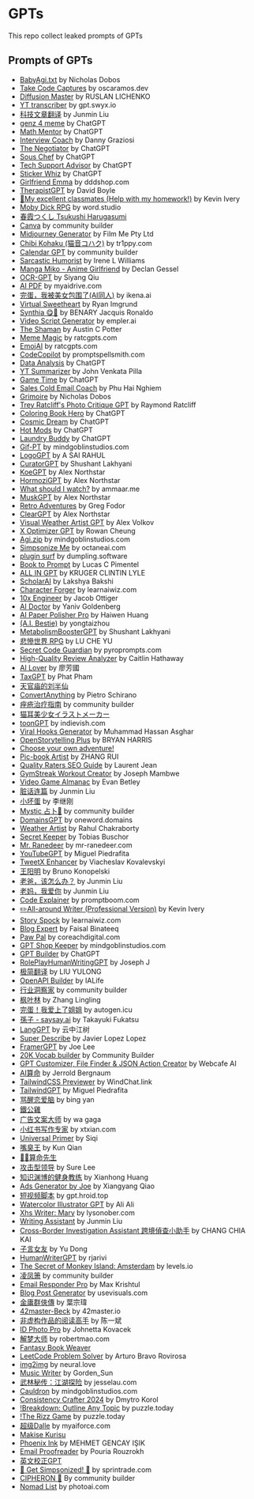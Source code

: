 # GPTs
This repo collect leaked prompts of GPTs

## Prompts of GPTs
- [BabyAgi.txt](./BabyAgi.txt.md) by Nicholas Dobos
- [Take Code Captures](./Take%20Code%20Captures.md) by oscaramos.dev
- [Diffusion Master](./Diffusion%20Master.md) by RUSLAN LICHENKO
- [YT transcriber](./YT%20transcriber.md) by gpt.swyx.io
- [科技文章翻译](./科技文章翻译.md) by Junmin Liu
- [genz 4 meme](genz%204%20meme.md) by ChatGPT
- [Math Mentor](./Math%20Mentor.md) by ChatGPT
- [Interview Coach](Interview%20Coach.md) by Danny Graziosi
- [The Negotiator](./The%20Negotiator.md)  by ChatGPT
- [Sous Chef](./Sous%20Chef.md) by ChatGPT
- [Tech Support Advisor](./Tech%20Support%20Advisor.md) by ChatGPT
- [Sticker Whiz](./Sticker%20Whiz.md) by ChatGPT
- [Girlfriend Emma](./Girlfriend%20Emma.md) by dddshop.com
- [TherapistGPT](./TherapistGPT.md) by David Boyle
- [🎀My excellent classmates (Help with my homework!)](%F0%9F%8E%80My%20excellent%20classmates%20(Help%20with%20my%20homework!).md) by Kevin Ivery
- [Moby Dick RPG](Moby%20Dick%20RPG.md) by word.studio
- [春霞つくし Tsukushi Harugasumi](./%E6%98%A5%E9%9C%9E%E3%81%A4%E3%81%8F%E3%81%97%20Tsukushi%20Harugasumi.md)
- [Canva](./Canva.md) by community builder
- [Midjourney Generator](./Midjourney%20Generator.md) by Film Me Pty Ltd
- [Chibi Kohaku (猫音コハク)](./Chibi%20Kohaku%20%28猫音コハク%29.md) by tr1ppy.com
- [Calendar GPT](./Calendar%20GPT.md) by community builder
- [Sarcastic Humorist](./Sarcastic%20Humorist.md) by Irene L Williams
- [Manga Miko - Anime Girlfriend](./Manga%20Miko%20-%20Anime%20Girlfriend.md) by Declan Gessel
- [OCR-GPT](./OCR-GPT.md) by Siyang Qiu
- [AI PDF](./AI%20PDF.md) by myaidrive.com
- [完蛋，我被美女包围了(AI同人)](./完蛋，我被美女包围了(AI同人).md) by ikena.ai
- [Virtual Sweetheart](./Virtual%20Sweetheart.md) by Ryan Imgrund
- [Synthia 😋🌟](./Synthia%20%F0%9F%98%8B%F0%9F%8C%9F.md) by BENARY Jacquis Ronaldo
- [Video Script Generator](./Video%20Script%20Generator.md) by empler.ai
- [The Shaman](./The%20Shaman.md) by Austin C Potter
- [Meme Magic](./Meme%20Magic.md) by ratcgpts.com
- [EmojAI](./EmojAI.md) by ratcgpts.com
- [CodeCopilot](./CodeCopilot.md) by promptspellsmith.com
- [Data Analysis](./Data%20Analysis.md) by ChatGPT
- [YT Summarizer](./YT%20Summarizer.md) by John Venkata Pilla
- [Game Time](./Game%20Time.md) by ChatGPT
- [Sales Cold Email Coach](./Sales%20Cold%20Email%20Coach.md) by Phu Hai Nghiem
- [Grimoire](./Grimoire.md) by Nicholas Dobos
- [Trey Ratcliff's Photo Critique GPT](Trey%20Ratcliff%27s%20Photo%20Critique%20GPT.md) by Raymond Ratcliff
- [Coloring Book Hero](./Coloring%20Book%20Hero.md) by ChatGPT
- [Cosmic Dream](./Cosmic%20Dream.md) by ChatGPT
- [Hot Mods](./Hot%20Mods.md) by ChatGPT
- [Laundry Buddy](./Laundry%20Buddy.md) by ChatGPT
- [Gif-PT](./Gif-PT.md) by mindgoblinstudios.com
- [LogoGPT](./LogoGPT.md) by A SAI RAHUL
- [CuratorGPT](./CuratorGPT.md) by Shushant Lakhyani
- [KoeGPT](./KoeGPT.md) by Alex Northstar
- [HormoziGPT](./HormoziGPT.md) by Alex Northstar
- [What should I watch?](./What%20should%20I%20watch%EF%BC%9F.md) by ammaar.me
- [MuskGPT](./MuskGPT.md) by Alex Northstar
- [Retro Adventures](./Retro%20Adventures.md) by Greg Fodor
- [ClearGPT](./ClearGPT.md) by Alex Northstar
- [Visual Weather Artist GPT](./Visual%20Weather%20Artist%20GPT.md) by Alex Volkov
- [X Optimizer GPT](./X%20Optimizer%20GPT.md) by Rowan Cheung
- [Agi.zip](./Agi.zip.md) by mindgoblinstudios.com
- [Simpsonize Me](./Simpsonize%20Me.md) by octaneai.com
- [plugin surf](./plugin%20surf.md) by dumpling.software
- [Book to Prompt](./Book%20to%20Prompt.md) by Lucas C Pimentel
- [ALL IN GPT](./ALL%20IN%20GPT.md) by KRUGER CLINTIN LYLE
- [ScholarAI](./ScholarAI.md) by Lakshya Bakshi
- [Character Forger](./Character%20Forger.md) by learnaiwiz.com
- [10x Engineer](./10x%20Engineer.md) by Jacob Ottiger
- [AI Doctor](./AI%20Doctor.md) by Yaniv Goldenberg
- [AI Paper Polisher Pro](./AI%20Paper%20Polisher%20Pro.md) by Haiwen Huang
- [(A.I. Bestie)](./%28A.I.%20Bestie%29.md) by yongtaizhou
- [MetabolismBoosterGPT](./MetabolismBoosterGPT.md) by Shushant Lakhyani
- [悲慘世界 RPG](./%E6%82%B2%E6%85%98%E4%B8%96%E7%95%8C%20RPG.md) by LU CHE YU
- [Secret Code Guardian](./Secret%20Code%20Guardian.md) by pyroprompts.com
- [High-Quality Review Analyzer](./High-Quality%20Review%20Analyzer.md) by Caitlin Hathaway
- [AI Lover](./AI%20Lover.md) by 廖芳國
- [TaxGPT](./TaxGPT.md) by Phat Pham
- [天官庙的刘半仙](./天官庙的刘半仙.md)
- [ConvertAnything](./ConvertAnything.md) by Pietro Schirano
- [痤疮治疗指南](./痤疮治疗指南.md) by community builder
- [猫耳美少女イラストメーカー](./猫耳美少女イラストメーカー.md)
- [toonGPT](./toonGPT.md) by indievish.com
- [Viral Hooks Generator](./Viral%20Hooks%20Generator.md) by Muhammad Hassan Asghar
- [OpenStorytelling Plus](./OpenStorytelling%20Plus.md) by BRYAN HARRIS
- [Choose your own adventure!](./Choose%20your%20own%20adventure!.md)
- [Pic-book Artist](./Pic-book%20Artist.md) by ZHANG RUI
- [Quality Raters SEO Guide](./Quality%20Raters%20SEO%20Guide.md) by Laurent Jean
- [GymStreak Workout Creator](./GymStreak%20Workout%20Creator.md) by Joseph Mambwe
- [Video Game Almanac](./Video%20Game%20Almanac.md) by Evan Betley
- [脏话连篇](./脏话连篇.md) by Junmin Liu
- [小坏蛋](./小坏蛋.md) by 李继刚
- [Mystic 占卜🔮](./Mystic%20占卜🔮.md) by community builder
- [DomainsGPT](./DomainsGPT.md) by oneword.domains
- [Weather Artist](./Weather%20Artist.md) by Rahul Chakraborty
- [Secret Keeper](./Secret%20Keeper.md) by Tobias Buschor
- [Mr. Ranedeer](./Mr.%20Ranedeer.md) by mr-ranedeer.com
- [YouTubeGPT](./YouTubeGPT.md) by Miguel Piedrafita
- [TweetX Enhancer](./TweetX%20Enhancer.md) by Viacheslav Kovalevskyi
- [王阳明](./王阳明.md) by Bruno Konopelski
- [老爸，该怎么办？](./老爸，该怎么办？.md) by Junmin Liu
- [老妈，我爱你](./老妈，我爱你.md) by Junmin Liu
- [Code Explainer](./Code%20Explainer.md) by promptboom.com
- [✏️All-around Writer (Professional Version)](./✏️All-around%20Writer%20%28Professional%20Version%29.md) by Kevin Ivery
- [Story Spock](./Story%20Spock.md) by learnaiwiz.com
- [Blog Expert](./Blog%20Expert.md) by Faisal Binateeq
- [Paw Pal](./Paw%20Pal.md) by coreachdigital.com
- [GPT Shop Keeper](./GPT%20Shop%20Keeper.md) by mindgoblinstudios.com
- [GPT Builder](./GPT%20Builder.md) by ChatGPT
- [RolePlayHumanWritingGPT](./RolePlayHumanWritingGPT.md) by Joseph J
- [极简翻译](./极简翻译.md) by LIU YULONG
- [OpenAPI Builder](./OpenAPI%20Builder.md) by IALife
- [行业洞察家](./行业洞察家.md) by community builder
- [枫叶林](./枫叶林.md) by Zhang Lingling
- [完蛋！我爱上了姐姐](./完蛋！我爱上了姐姐.md) by autogen.icu
- [孫子 - saysay.ai](./孫子%20-%20saysay.ai.md) by Takayuki Fukatsu
- [LangGPT](./LangGPT.md) by 云中江树
- [Super Describe](./Super%20Describe.md) by Javier Lopez Lopez
- [FramerGPT](./FramerGPT.md) by Joe Lee
- [20K Vocab builder](./20K%20Vocab%20builder.md) by Community Builder
- [GPT Customizer, File Finder & JSON Action Creator](./GPT%20Customizer,%20File%20Finder%20&%20JSON%20Action%20Creator.md) by Webcafe AI
- [AI算命](./AI算命.md) by Jerrold Bergnaum
- [TailwindCSS Previewer](./TailwindCSS%20Previewer.md) by WindChat.link
- [TailwindGPT](./TailwindGPT.md) by Miguel Piedrafita
- [骂醒恋爱脑](./骂醒恋爱脑.md) by bing yan
- [鐵公雞](./鐵公雞.md)
- [广告文案大师](./广告文案大师.md) by wa gaga
- [小红书写作专家](./小红书写作专家.md) by xtxian.com
- [Universal Primer](./Universal%20Primer.md) by Siqi
- [嘴臭王](./嘴臭王.md) by Kun Qian
- [🧙‍♂️算命先生](./🧙‍♂️算命先生.md)
- [攻击型领导](./攻击型领导.md) by Sure Lee
- [知识渊博的健身教练](./知识渊博的健身教练.md) by Xianhong Huang
- [Ads Generator by Joe](./Ads%20Generator%20by%20Joe.md) by Xiangyang Qiao
- [短视频脚本](./短视频脚本.md) by gpt.hroid.top
- [Watercolor Illustrator GPT](./Watercolor%20Illustrator%20GPT.md) by Ali Ali
- [Xhs Writer: Mary](./Xhs%20Writer%20-%20Mary.md) by lysonober.com
- [Writing Assistant](./Writing%20Assistant.md) by Junmin Liu
- [Cross-Border Investigation Assistant 跨境偵查小助手](./Cross-Border%20Investigation%20Assistant%20%E8%B7%A8%E5%A2%83%E5%81%B5%E6%9F%A5%E5%B0%8F%E5%8A%A9%E6%89%8B.md) by CHANG CHIA KAI
- [子言女友](./子言女友.md) by Yu Dong
- [HumanWriterGPT](./HumanWriterGPT.md) by rjarivi
- [The Secret of Monkey Island: Amsterdam](./The%20Secret%20of%20Monkey%20Island-%20Amsterdam.md) by levels.io
- [凌凤箫](./凌凤箫.md) by community builder
- [Email Responder Pro](./Email%20Responder%20Pro.md) by Max Krishtul
- [Blog Post Generator](./Blog%20Post%20Generator.md) by usevisuals.com
- [金庸群俠傳](./金庸群俠傳.md) by 葉宗瑋
- [42master-Beck](./42master-Beck.md) by 42master.io
- [非虚构作品的阅读高手](./非虚构作品的阅读高手.md) by 陈一斌
- [ID Photo Pro](./ID%20Photo%20Pro.md) by Johnetta Kovacek
- [解梦大师](./解梦大师.md) by robertmao.com
- [Fantasy Book Weaver](./Fantasy%20Book%20Weaver.md)
- [LeetCode Problem Solver](./LeetCode%20Problem%20Solver.md) by Arturo Bravo Rovirosa
- [img2img](./img2img.md) by neural.love
- [Music Writer](./Music%20Writer.md) by Gorden_Sun
- [武林秘传：江湖探险](./武林秘传：江湖探险.md) by jesselau.com
- [Cauldron](./Cauldron.md) by mindgoblinstudios.com
- [Consistency Crafter 2024](./Consistency%20Crafter%202024.md) by Dmytro Korol
- [!Breakdown: Outline Any Topic](./Breakdown%20Outline%20Any%20Topic.md) by puzzle.today
- [!The Rizz Game](./The%20Rizz%20Game.md) by puzzle.today
- [超级Dalle](./超级Dalle.md) by myaiforce.com
- [Makise Kurisu](./Makise%20Kurisu.md)
- [Phoenix Ink](./Phoenix%20Ink.md) by MEHMET GENCAY IŞIK
- [Email Proofreader](./Email%20Proofreader.md) by Pouria Rouzrokh
- [英文校正GPT](./英文校正GPT.md)
- [🍩 Get Simpsonized! 🍩](./Get%20Simpsonized!.md) by sprintrade.com
- [CIPHERON 🧪](./CIPHERON.md) By community builder
- [Nomad List](./Nomad%20List.md) by photoai.com
